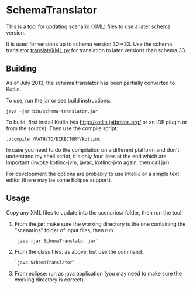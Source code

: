 SchemaTranslator
================

This is a tool for updating scenario (XML) files to use a later schema version.

It is used for versions up to schema version 32->33.
Use the schema translator [translateXML.py](https://github.com/vecnet/openmalaria.tools/blob/master/openmalaria/tools/translateXML.py) for translation to later versions than schema 33.


Building
--------

As of July 2013, the schema translator has been partially converted to Kotlin.

To use, run the jar or see build instructions:

`java -jar bin/schema-translator.jar`

To build, first install Kotlin (via http://kotlin.jetbrains.org/ or an IDE
plugin or from the source). Then use the compile script:

`./compile /PATH/TO/DIRECTORY/kotlinc`

In case you need to do the compilation on a different platform and don't
understand my shell script, it's only four lines at the end which are important
(invoke kotlinc-jvm, javac, kotlinc-jvm again, then call jar).

For development the options are probably to use IntelliJ or a simple text
editor (there may be some Eclipse support).


Usage
-----

Copy any XML files to update into the scenarios/ folder, then run the tool:

1.  From the jar: make sure the working directory is the one containing the
    "scenarios" folder of input files, then run
    
        `java -jar SchemaTranslator.jar`
2.  From the class files: as above, but use the command:
    
        `java SchemaTranslator`
3.  From eclipse: run as java application (you may need to make sure the
    working directory is correct).

